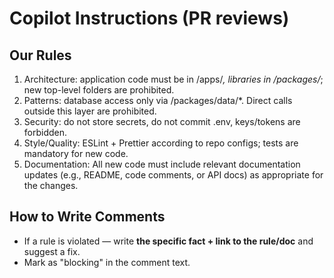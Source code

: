 # Copilot Instructions (PR reviews)

## Our Rules
1) Architecture: application code must be in /apps/*, libraries in /packages/*; new top-level folders are prohibited.
2) Patterns: database access only via /packages/data/*. Direct calls outside this layer are prohibited.
3) Security: do not store secrets, do not commit .env, keys/tokens are forbidden.
4) Style/Quality: ESLint + Prettier according to repo configs; tests are mandatory for new code.
5) Documentation: All new code must include relevant documentation updates (e.g., README, code comments, or API docs) as appropriate for the changes.

## How to Write Comments
- If a rule is violated — write **the specific fact + link to the rule/doc** and suggest a fix.
- Mark as "blocking" in the comment text.